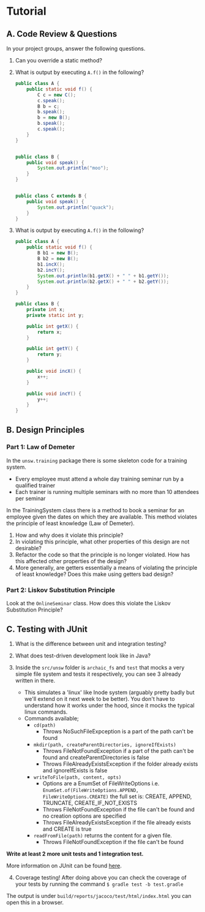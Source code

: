 # Tutorial

## A. Code Review & Questions 

In your project groups, answer the following questions. 

1. Can you override a static method?

2. What is output by executing `A.f()` in the following?

    ```java
    public class A {
        public static void f() {
            C c = new C();
            c.speak();
            B b = c;
            b.speak();
            b = new B();
            b.speak();
            c.speak();
        }
    }


    public class B {
        public void speak() {
            System.out.println("moo");
        }
    }


    public class C extends B {
        public void speak() {
            System.out.println("quack");
        }
    }
    ```


3. What is output by executing `A.f()` in the following?

    ```java
    public class A {
        public static void f() {
            B b1 = new B();
            B b2 = new B();
            b1.incX();
            b2.incY();
            System.out.println(b1.getX() + " " + b1.getY());
            System.out.println(b2.getX() + " " + b2.getY());
        }
    }

    public class B {
        private int x;
        private static int y;

        public int getX() {
            return x;
        }

        public int getY() {
            return y;
        }

        public void incX() {
            x++;
        }

        public void incY() {
            y++;
        }
    }
    ```


## B. Design Principles


### Part 1: Law of Demeter

In the `unsw.training` package there is some skeleton code for a training system. 

* Every employee must attend a whole day training seminar run by a qualified trainer
* Each trainer is running multiple seminars with no more than 10 attendees per seminar

In the TrainingSystem class there is a method to book a seminar for an employee given the dates on which they are available. This method violates the principle of least knowledge (Law of Demeter).

1. How and why does it violate this principle?
2. In violating this principle, what other properties of this design are not desirable?
3. Refactor the code so that the principle is no longer violated. How has this affected other properties of the design?
4. More generally, are getters essentially a means of violating the principle of least knowledge? Does this make using getters bad design?

### Part 2: Liskov Substitution Principle

Look at the `OnlineSeminar` class. How does this violate the Liskov Substitution Principle?

## C. Testing with JUnit 

1. What is the difference between unit and integration testing?

2. What does test-driven development look like in Java? 

3. Inside the `src/unsw` folder is `archaic_fs` and `test` that mocks a very simple file system and tests it respectively, you can see 3 already written in there.

    - This simulates a 'linux' like Inode system (arguably pretty badly but we'll extend on it next week to be better).  You don't have to understand how it works under the hood, since it mocks the typical linux commands.
    - Commands available;
        - `cd(path)`
            - Throws NoSuchFileExpception is a part of the path can't be found
        - `mkdir(path, createParentDirectories, ignoreIfExists)`
            - Throws FileNotFoundException if a part of the path can't be found and createParentDirectories is false
            - Throws FileAlreadyExistsException if the folder already exists and ignoreIfExists is false
        - `writeToFile(path, content, opts)`
            - Options are a EnumSet of FileWriteOptions i.e. `EnumSet.of(FileWriteOptions.APPEND, FileWriteOptions.CREATE)` the full set is: CREATE, APPEND, TRUNCATE, CREATE_IF_NOT_EXISTS
            - Throws FileNotFoundException if the file can't be found and no creation options are specified
            - Throws FileAlreadyExistsException if the file already exists and CREATE is true
        - `readFromFile(path)` returns the content for a given file.
            - Throws FileNotFoundException if the file can't be found

**Write at least 2 more unit tests and 1 integration test.**

More information on JUnit can be found [here](https://www.vogella.com/tutorials/JUnit/article.html).

4. Coverage testing! After doing above you can check the coverage of your tests by running the command `$ gradle test -b test.gradle`

The output is under `build/reports/jacoco/test/html/index.html` you can open this in a browser.

